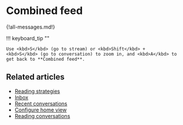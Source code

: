 # Combined feed

{!all-messages.md!}

!!! keyboard_tip ""

    Use <kbd>S</kbd> (go to stream) or <kbd>Shift</kbd> +
    <kbd>S</kbd> (go to conversation) to zoom in, and <kbd>A</kbd> to
    get back to **Combined feed**.


## Related articles
* [Reading strategies](/help/reading-strategies)
* [Inbox](/help/inbox)
* [Recent conversations](/help/recent-conversations)
* [Configure home view](/help/configure-home-view)
* [Reading conversations](/help/reading-conversations)

